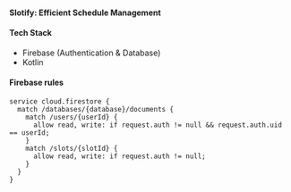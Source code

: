 #### Slotify: Efficient Schedule Management

#### Tech Stack

- Firebase (Authentication & Database)
- Kotlin

#### Firebase rules

```
service cloud.firestore {
  match /databases/{database}/documents {
    match /users/{userId} {
      allow read, write: if request.auth != null && request.auth.uid == userId;
    }
    match /slots/{slotId} {
      allow read, write: if request.auth != null;
    }
  }
}
```